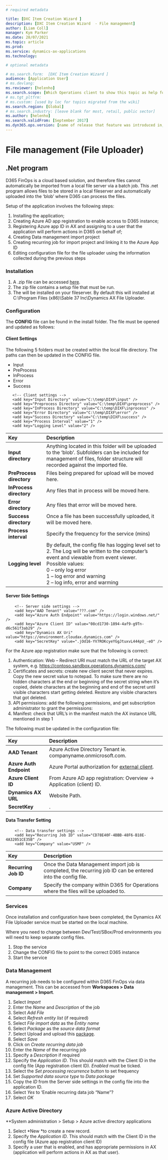 ```yaml
---
# required metadata

title: [DXC Item Creation Wizard ]
description: [DXC Item Creation Wizard  - File management]
author: [Liam Coll]
manager: Kym Parker
ms.date: 28/07/2021
ms.topic: article
ms.prod: 
ms.service: dynamics-ax-applications
ms.technology: 

# optional metadata

# ms.search.form:  [DXC Item Creation Wizard ]
audience: [Application User]
# ms.devlang: 
ms.reviewer: [helenho]
ms.search.scope: [Which Operations client to show this topic as help for, to be set by content strategist, see list here: https://microsoft.sharepoint.com/teams/DynDoc/_layouts/15/WopiFrame.aspx?sourcedoc={23419e1c-eb64-42e9-aa9b-79875b428718}&action=edit&wd=target%28Core%20Dynamics%20AX%20CP%20requirements%2Eone%7C4CC185C0%2DEFAA%2D42CD%2D94B9%2D8F2A45E7F61A%2FVersions%20list%20for%20docs%20topics%7CC14BE630%2D5151%2D49D6%2D8305%2D554B5084593C%2F%29]
# ms.tgt_pltfrm: 
# ms.custom: [used by loc for topics migrated from the wiki]
ms.search.region: [Global]
# ms.search.industry: [leave blank for most, retail, public sector]
ms.author: [helenho]
ms.search.validFrom: [September 2017]
ms.dyn365.ops.version: [name of release that feature was introduced in, see list here: https://microsoft.sharepoint.com/teams/DynDoc/_layouts/15/WopiFrame.aspx?sourcedoc={23419e1c-eb64-42e9-aa9b-79875b428718}&action=edit&wd=target%28Core%20Dynamics%20AX%20CP%20requirements%2Eone%7C4CC185C0%2DEFAA%2D42CD%2D94B9%2D8F2A45E7F61A%2FVersions%20list%20for%20docs%20topics%7CC14BE630%2D5151%2D49D6%2D8305%2D554B5084593C%2F%29]
---
```


# File management (File Uploader)

## .Net program
D365 FinOps is a cloud based solution, and therefore files cannot automatically be imported from a local file server via a batch job.  This .net program allows files to be stored in a local fileserver and automatically uploaded into the ‘blob’ where D365 can process the files.

Setup of the application involves the following steps:
1.	Installing the application;
2.	Creating Azure AD app registration to enable access to D365 instance;
3.	Registering Azure app ID in AX and assigning to a user that the application will perform actions in D365 on behalf of;
4.	Creating Data management import project
5.	Creating recurring job for import project and linking it to the Azure App ID
6.	Editing configuration file for the file uploader using the information collected during the previous steps

###	Installation
1.	A .zip file can be accessed [here](https://github.com/DXCANZProduct/ICOND365/blob/8092ee7c165f2f6fe7fb4e0d1753ec57be15c5f4/DXC%20ITEM%20CREATION%20WIZARD/SETUP/File%20uploader%20for%20file%20management.zip). 
2.	The zip file contains a setup file that must be run.
3.	The will be installed on your fileserver. By default this will installed at C:\Program Files (x86)\Sable 37 Inc\Dynamics AX File Uploader.

### Configuration
The **CONFIG** file can be found in the install folder. The file must be opened and updated as follows:

#### Client Settings 

The following 5 folders must be created within the local file directory. The paths can then be updated in the CONFIG file.
* Input
* PreProcess
* InProcess
* Error
* Success

```
   <!-- Client settings -->
   <add key="Input Directory" value="C:\temp\DIXF\input" />
   <add key="Preprocess Directory" value="C:\temp\DIXF\preprocess" />
   <add key="InProcess Directory" value="C:\temp\DIXF\inprocess" />
   <add key="Error Directory" value="C:\temp\DIXF\error" />
   <add key="Success Directory" value="C:\temp\DIXF\success" />
   <add key="Process Interval" value="1" />
   <add key="Logging Level" value="2" /> 
```
  
|  **Key**  | **Description** | 
|:---|:---|     
|  **Input directory**  | Anything located in this folder will be uploaded to the ‘blob’. Subfolders can be included for management of files, folder structure will recorded against the imported file. | 
|  **PreProcess directory**  | Files being prepared for upload will be moved here. |
|  **InProcess directory**  | Any files that in process will be moved here. | 
|  **Error directory**  | Any files that error will be moved here. |   
|  **Success directory**  | Once a file has been successfully uploaded, it will be moved here. | 
|  **Process interval**  | Specify the frequency for the service (mins) |
|  **Logging level**  | By default, the config file has logging level set to 2. The Log will be written to the computer’s event and viewable from event viewer. <br /> Possible values: <br />   0 – only log error <br />   1 – log error and warning <br />   2 – log info, error and warming|

#### Server Side Settings
 
``` 
    <!-- Server side settings -->
    <add key="AAD Tenant" value="???.com" />
    <add key="Azure Auth Endpoint" value="https://login.windows.net/" />
    <add key="Azure Client ID" value="08cd1730-1894-4af9-g9Tn-d6c561f3ab29" />
    <add key="Dynamics AX Uri" value="https://environment.cloudax.dynamics.com" />
    <add key="SecretKey" value=".jOd16-YV7ROKcyeYGgJtuxvL444pU_-eO" />
```

For the Azure app registration make sure that the following is correct:

1.	Authentication: Web – Redirect URI must match the URL of the target AX system, e.g. https://contoso.sandbox.operations.dynamics.com/
2.	Certificates and secrets: create new client secret that never expires. Copy the new secret value to notepad. To make sure there are no hidden characters at the end or beginning of the secret string when it’s copied, delete characters at the beginning and end of the secret until visible characters start getting deleted. Restore any visible characters that got deleted. 
3.	API permissions: add the following permissions, and get subscription administrator to grant the permissions:
 4.	Manifest: check that URL’s in the manifest match the AX instance URL mentioned in step 1

The following must be updated in the configuration file:

|  **Key**  | **Description** | 
|:---|:---|     
|  **AAD Tenant**  | Azure Active Directory Tenant ie. companyname.onmicrosoft.com. | 
|  **Azure Auth Endpoint**  | Azure Portal authorization for [external client](https://docs.microsoft.com/en-us/dynamics365/supply-chain/warehousing/install-configure-warehousing-app#create-a-web-service-application-in-active-directory). | 
|  **Azure Client ID**  | From Azure AD app registration: Overview -> Application (client) ID. | 
|  **Dynamics AX URL**  | Website Path. | 
|  **SecretKey**  | . | 

#### Data Transfer Setting

``` 
    <!-- Data transfer settings -->
    <add key="Recurring Job ID" value="CD78E40F-4BBB-48F6-B18E-4A32051CE35B" />
    <add key="Company" value="USMF" />
``` 

|  **Key**  | **Description** | 
|:---|:---|     
|  **Recurring Job ID**  | Once the Data Management import job is completed, the recurring job ID can be entered into the config file. | 
|  **Company**  | Specify the company within D365 for Operations where the files will be uploaded to. | 

### Services
 
Once installation and configuration have been completed, the Dynamics AX File Uploader service must be started on the local machine. 

Where you need to change between Dev/Test/SBox/Prod environments you will need to keep separate config files.  
1. Stop the service
2. Change the CONFIG file to point to the correct D365 instance
3. Start the service


### Data Management

A recurring job needs to be configured within D365 FinOps via data management. This can be accessed from **Workspaces > Data management > Import**.
1.	Select *Import*
2.	Enter the *Name* and *Description* of the job 
3.	Select *Add File*
4.	Select *Refresh entity list* (if required)
5.	Select *File import data* as the *Entity name*
6.	Select *Package* as the *source data format*
7.	Select Upload and upload this [package](https://github.com/DXCANZProduct/ICOND365/blob/4fd5ce7c63278340be4ff63521c66e96e4851730/DXC%20ITEM%20CREATION%20WIZARD/SETUP/File%20management%20data%20package.zip).
8.	Select *Save*
9.	Click on *Create recurring data job*
10.	Enter the *Name* of the recurring job
11.	Specify a *Description* if required
12.	Specify the *Application ID*. This should match with the Client ID in the config file (App registration client ID). *Enabled* must be ticked.
13.	Select the *Set processing recurrence* button to set frequency
14.	Set *Supported data source type* to *Data package*
15.	Copy the *ID* from the Server side settings in the config file into the application ID. <add key="Recurring Job ID" value="???" />
16.	Select *Yes* to ‘Enable recurring data job “Name”?
17.	Select *OK*
 
### Azure Active Directory 
**System administration > Setup > Azure active directory applications
1.	Select *New *to create a new record.
2.	Specify the *Application ID*. This should match with the Client ID in the config file (Azure app registration client ID)
3.	Specify a user that is enabled, and has appropriate permissions in AX (application will perform actions in AX as that user).
